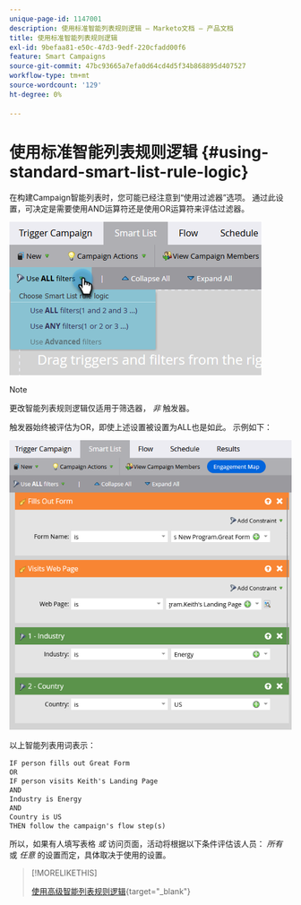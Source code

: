 ```yaml
---
unique-page-id: 1147001
description: 使用标准智能列表规则逻辑 — Marketo文档 — 产品文档
title: 使用标准智能列表规则逻辑
exl-id: 9befaa81-e50c-47d3-9edf-220cfadd00f6
feature: Smart Campaigns
source-git-commit: 47bc93665a7efa0d64cd4d5f34b868895d407527
workflow-type: tm+mt
source-wordcount: '129'
ht-degree: 0%

---
```


# 使用标准智能列表规则逻辑 {#using-standard-smart-list-rule-logic}

在构建Campaign智能列表时，您可能已经注意到“使用过滤器”选项。 通过此设置，可决定是需要使用AND运算符还是使用OR运算符来评估过滤器。

![](assets/using-standard-smart-list-rule-logic-1.png)

>[!NOTE]
>
>更改智能列表规则逻辑仅适用于筛选器， _非_ 触发器。

触发器始终被评估为OR，即使上述设置被设置为ALL也是如此。 示例如下：

![](assets/using-standard-smart-list-rule-logic-2.png)

以上智能列表用词表示：

```box
IF person fills out Great Form
OR
IF person visits Keith's Landing Page 
AND 
Industry is Energy 
AND 
Country is US 
THEN follow the campaign's flow step(s)
```

所以，如果有人填写表格 _或_ 访问页面，活动将根据以下条件评估该人员： _所有_ 或 _任意_ 的设置而定，具体取决于使用的设置。

>[!MORELIKETHIS]
>
>[使用高级智能列表规则逻辑](/help/marketo/product-docs/core-marketo-concepts/smart-lists-and-static-lists/using-smart-lists/using-advanced-smart-list-rule-logic.md){target="_blank"}
